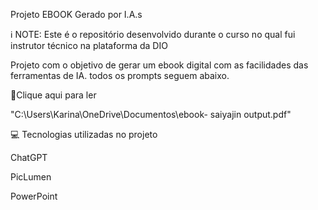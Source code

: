  Projeto EBOOK Gerado por I.A.s

 ℹ️ NOTE: Este é o repositório desenvolvido durante o curso no qual fui instrutor técnico na plataforma da DIO

 Projeto com o objetivo de gerar um ebook digital com as facilidades das ferramentas de IA. todos os prompts seguem abaixo.

 📕Clique aqui para ler

 "C:\Users\Karina\OneDrive\Documentos\ebook- saiyajin output.pdf"
 
 💻 Tecnologias utilizadas no projeto

 ChatGPT

 PicLumen

 PowerPoint
